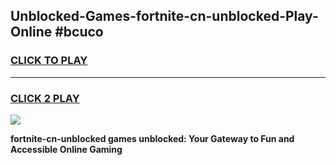 
## Unblocked-Games-fortnite-cn-unblocked-Play-Online #bcuco
<h3>
<a href="https://news.freeplayer.one?title=fortnite-cn-unblocked&ref=3">CLICK TO PLAY</a></h3>
<hr>

<h3>
<a href="https://news.freeplayer.one?title=fortnite-cn-unblocked&ref=3">CLICK 2 PLAY</a>
  
</h3>

<a href="https://news.freeplayer.one?title=fortnite-cn-unblocked&ref=3"><img src="https://clearcache.store/games.png"></a>


**fortnite-cn-unblocked games unblocked: Your Gateway to Fun and Accessible Online Gaming**
